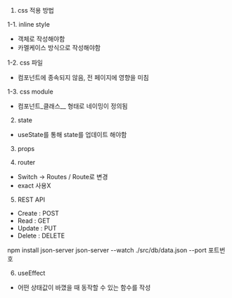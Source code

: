 1. css 적용 방법

1-1. inline style

-   객체로 작성해야함
-   카멜케이스 방식으로 작성해야함

1-2. css 파일

-   컴포넌트에 종속되지 않음, 전 페이지에 영향을 미침

1-3. css module

-   컴포넌트\_클래스\_\_ 형태로 네이밍이 정의됨

2. state

-   useState를 통해 state를 업데이트 해야함

3. props

4. router

-   Switch -> Routes / Route로 변경
-   exact 사용X

5. REST API

-   Create : POST
-   Read : GET
-   Update : PUT
-   Delete : DELETE

npm install json-server
json-server --watch ./src/db/data.json --port 포트번호

6. useEffect

-   어떤 상태값이 바꼈을 때 동작할 수 있는 함수를 작성
